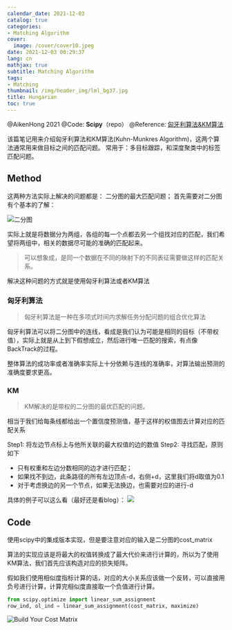 ```yaml
---
calendar_date: 2021-12-03
catalog: true
categories:
- Matching Algorithm
cover:
  image: /cover/cover10.jpeg
date: 2021-12-03 00:29:37
lang: cn
mathjax: true
subtitle: Matching Algorithm
tags:
- Matching
thumbnail: /img/header_img/lml_bg37.jpg
title: Hungarian
toc: true
---
```


@AikenHong 2021 
@Code: **Scipy**（repo）
@Reference:  [匈牙利算法&KM算法](https://zhuanlan.zhihu.com/p/62981901)

该篇笔记用来介绍匈牙利算法和KM算法(Kuhn-Munkres Algorithm)，这两个算法通常用来做目标之间的匹配问题。
常用于：多目标跟踪，和深度聚类中的标签匹配问题。

## Method

这两种方法实际上解决的问题都是： 二分图的最大匹配问题；
首先需要对二分图有个基本的了解：

![二分图](https://picture-bed-001-1310572365.cos.ap-guangzhou.myqcloud.com/imgs/labimg/20211202164156.png)

实际上就是将数据分为两组，各组的每一个点都去另一个组找对应的匹配，我们希望将两组中，相关的数据尽可能的准确的匹配起来。
> 可以想象成，是同一个数据在不同的映射下的不同表征需要做这样的匹配关系。

解决这种问题的方式就是使用匈牙利算法或者KM算法

### 匈牙利算法

> 匈牙利算法是一种在多项式时间内求解任务分配问题的组合优化算法

匈牙利算法可以将二分图中的连线，看成是我们认为可能是相同的目标（不带权值），实际上就是从上到下假想成立，然后进行唯一匹配的搜索，有点像BackTrack的过程。

整体算法的成功率或者准确率实际上十分依赖与连线的准确率，对算法输出预测的准确度要求更高。



### KM

> KM解决的是带权的二分图的最优匹配的问题。

相当于我们给每条线都给出一个置信度预测值，基于这样的权值图去计算对应的匹配关系

Step1: 将左边节点标上与他所关联的最大权值的边的数值
Step2: 寻找匹配，原则如下
- 只有权重和左边分数相同的边才进行匹配；
- 如果找不到边，此条路径的所有左边顶点-d，右侧+d，这里我们将d取值为0.1
- 对于考虑换边的另一个节点，如果无法换边，也需要对应的进行-d

具体的例子可以这么看（最好还是看blog）：
![](https://picture-bed-001-1310572365.cos.ap-guangzhou.myqcloud.com/imgs/labimg/cf20ef3a1fa97ecf3dc0e4c620f61b8.jpg)


## Code

使用scipy中的集成版本实现，但是要注意对应的输入是二分图的cost_matrix

算法的实现应该是将最大的权值转换成了最大代价来进行计算的，所以为了使用KM算法，我们首先应该构造对应的损失矩阵。

假如我们使用相似度指标计算的话，对应的大小关系应该做一个反转，可以直接用负号进行计算，计算完相似度直接取一个负值进行计算。

```python
from scipy.optimize import linear_sum_assignment
row_ind, ol_ind = linear_sum_assignment(cost_matrix, maximize)
```

![Build Your Cost Matrix](https://picture-bed-001-1310572365.cos.ap-guangzhou.myqcloud.com/imgs/labimg/dbf13e29e9692b46da06f1dfde735e2.jpg)